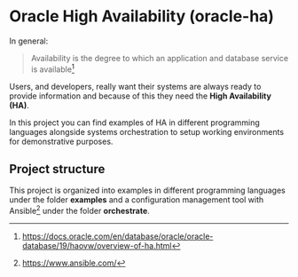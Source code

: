 # Oracle High Availability (oracle-ha)

In general:

>  Availability is the degree to which an application and database service is available[^1]

Users, and developers, really want their systems are always ready to provide
information and because of this they need the **High Availability (HA)**.

In this project you can find examples of HA in different programming languages
alongside systems orchestration to setup working environments for demonstrative
purposes.


## Project structure

This project is organized into examples in different programming languages under
the folder **examples** and a configuration management tool with Ansible[^2]
under the folder **orchestrate**.


[^1]: https://docs.oracle.com/en/database/oracle/oracle-database/19/haovw/overview-of-ha.html
[^2]: https://www.ansible.com/
